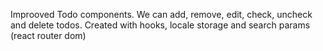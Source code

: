 Improoved Todo components. We can add, remove, edit, check, uncheck and delete todos. Created with hooks, locale storage and search params (react router dom)
